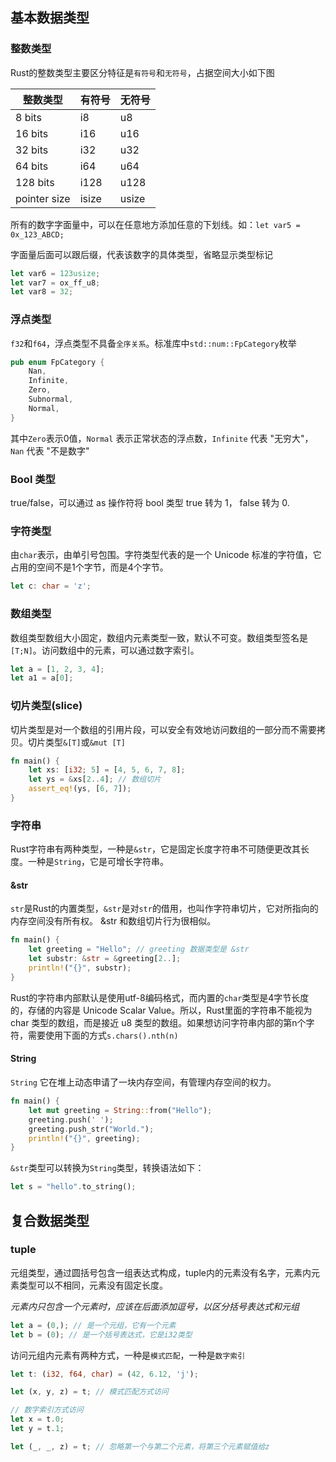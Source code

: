 ## 基本数据类型
### 整数类型
Rust的整数类型主要区分特征是`有符号`和`无符号`，占据空间大小如下图

|整数类型|有符号|无符号|
|------|-----|-----|
|8 bits|i8|u8|
|16 bits|i16|u16|
|32 bits|i32|u32|
|64 bits|i64|u64|
|128 bits|i128|u128|
|pointer size|isize|usize|

所有的数字字面量中，可以在任意地方添加任意的下划线。如：`let var5 = 0x_123_ABCD;`

字面量后面可以跟后缀，代表该数字的具体类型，省略显示类型标记
```Rust
let var6 = 123usize;
let var7 = ox_ff_u8;
let var8 = 32;
```
### 浮点类型
`f32`和`f64`，浮点类型不具备`全序关系`。标准库中`std::num::FpCategory`枚举
```Rust
pub enum FpCategory {
    Nan,
    Infinite,
    Zero,
    Subnormal,
    Normal,
}
```
其中`Zero`表示0值，`Normal` 表示正常状态的浮点数，`Infinite` 代表 "无穷大"，`Nan` 代表 "不是数字"
### Bool 类型
true/false，可以通过 as 操作符将 bool 类型 true 转为 1， false 转为 0.
### 字符类型
由`char`表示，由单引号包围。字符类型代表的是一个 Unicode 标准的字符值，它占用的空间不是1个字节，而是4个字节。
```Rust
let c: char = 'z';
```
### 数组类型
数组类型数组大小固定，数组内元素类型一致，默认不可变。数组类型签名是`[T;N]`。访问数组中的元素，可以通过数字索引。
```Rust
let a = [1, 2, 3, 4];
let a1 = a[0];
```
### 切片类型(slice)
切片类型是对一个数组的引用片段，可以安全有效地访问数组的一部分而不需要拷贝。切片类型`&[T]`或`&mut [T]`
```Rust
fn main() {
    let xs: [i32; 5] = [4, 5, 6, 7, 8];
    let ys = &xs[2..4]; // 数组切片
    assert_eq!(ys, [6, 7]);
}
```
### 字符串
Rust字符串有两种类型，一种是`&str`，它是固定长度字符串不可随便更改其长度。一种是`String`，它是可增长字符串。
#### &str
`str`是Rust的内置类型，`&str`是对`str`的借用，也叫作字符串切片，它对所指向的内存空间没有所有权。 &str 和数组切片行为很相似。
```Rust
fn main() {
    let greeting = "Hello"; // greeting 数据类型是 &str
    let substr: &str = &greeting[2..];
    println!("{}", substr);
}
```
Rust的字符串内部默认是使用utf-8编码格式，而内置的`char`类型是4字节长度的，存储的内容是 Unicode Scalar Value。所以，Rust里面的字符串不能视为 char 类型的数组，而是接近 u8 类型的数组。如果想访问字符串内部的第n个字符，需要使用下面的方式`s.chars().nth(n)`
#### String
`String` 它在堆上动态申请了一块内存空间，有管理内存空间的权力。
```Rust
fn main() {
    let mut greeting = String::from("Hello");
    greeting.push(' ');
    greeting.push_str("World.");
    println!("{}", greeting);
}
```
`&str`类型可以转换为`String`类型，转换语法如下：
```Rust
let s = "hello".to_string();
```
## 复合数据类型
### tuple
元组类型，通过圆括号包含一组表达式构成，tuple内的元素没有名字，元素内元素类型可以不相同，元素没有固定长度。

*元素内只包含一个元素时，应该在后面添加逗号，以区分括号表达式和元组*
```Rust
let a = (0,); // 是一个元组，它有一个元素
let b = (0); // 是一个括号表达式，它是i32类型
```
访问元组内元素有两种方式，一种是`模式匹配`，一种是`数字索引`
```Rust
let t: (i32, f64, char) = (42, 6.12, 'j');

let (x, y, z) = t; // 模式匹配方式访问

// 数字索引方式访问
let x = t.0;
let y = t.1;

let (_, _, z) = t; // 忽略第一个与第二个元素，将第三个元素赋值给z
```
